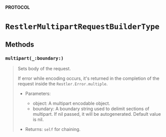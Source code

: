 **PROTOCOL**

# `RestlerMultipartRequestBuilderType`

## Methods
### `multipart(_:boundary:)`

> Sets body of the request.
>
> If error while encoding occurs, it's returned in the completion of the request inside the `Restler.Error.multiple`.
>
> - Parameters:
>   - object: A multipart encodable object.
>   - boundary: A boundary string used to delimit sections of multipart. If nil passed, it will be autogenerated. Default value is nil.
>
> - Returns: `self` for chaining.
